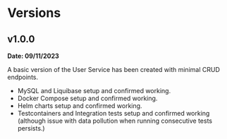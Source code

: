 # Versions

## v1.0.0
**Date: 09/11/2023**

A basic version of the User Service has been created with minimal CRUD endpoints.
+ MySQL and Liquibase setup and confirmed working.
+ Docker Compose setup and confirmed working.
+ Helm charts setup and confirmed working.
+ Testcontainers and Integration tests setup and confirmed working (although issue with data pollution when running consecutive tests persists.)
